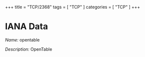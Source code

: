 +++
title = "TCP/2368"
tags = [ "TCP" ]
categories = [ "TCP" ]
+++

# IANA Data

_Name:_ opentable

_Description:_ OpenTable

